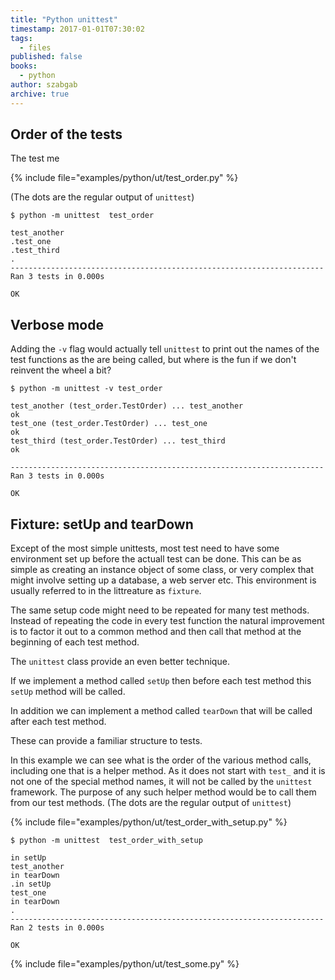 ```yaml
---
title: "Python unittest"
timestamp: 2017-01-01T07:30:02
tags:
  - files
published: false
books:
  - python
author: szabgab
archive: true
---
```



## Order of the tests

The test me

{% include file="examples/python/ut/test_order.py" %}



(The dots are the regular output of `unittest`)

```
$ python -m unittest  test_order

test_another
.test_one
.test_third
.
----------------------------------------------------------------------
Ran 3 tests in 0.000s

OK
```


## Verbose mode

Adding the `-v` flag would actually tell `unittest` to print
out the names of the test functions as the are being called, but where is the
fun if we don't reinvent the wheel a bit?

```
$ python -m unittest -v test_order

test_another (test_order.TestOrder) ... test_another
ok
test_one (test_order.TestOrder) ... test_one
ok
test_third (test_order.TestOrder) ... test_third
ok

----------------------------------------------------------------------
Ran 3 tests in 0.000s

OK
```


## Fixture: setUp and tearDown

Except of the most simple unittests, most test need to have some environment set up before
the actuall test can be done. This can be as simple as creating an instance object
of some class, or very complex that might involve setting up a database, a web server etc.
This environment is usually referred to in the littreature as `fixture`.

The same setup code might need to be repeated for many test methods. Instead of repeating
the code in every test function the natural improvement is to factor it out to a common
method and then call that method at the beginning of each test method.

The `unittest` class provide an even better technique.

If we implement a method called `setUp` then before each test method this
`setUp` method will be called.

In addition we can implement a method called `tearDown` that will be called
after each test method.

These can provide a familiar structure to tests.

In this example we can see what is the order of the various method calls,
including one that is a helper method. As it does not start with `test_`
and it is not one of the special method names, it will not be called by
the `unittest` framework. The purpose of any such helper method
would be to call them from our test methods.
(The dots are the regular output of `unittest`)

{% include file="examples/python/ut/test_order_with_setup.py" %}


```
$ python -m unittest  test_order_with_setup

in setUp
test_another
in tearDown
.in setUp
test_one
in tearDown
.
----------------------------------------------------------------------
Ran 2 tests in 0.000s

OK
```


{% include file="examples/python/ut/test_some.py" %}

